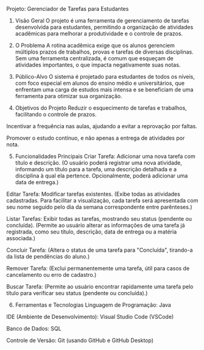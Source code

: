 Projeto: Gerenciador de Tarefas para Estudantes

1. Visão Geral
O projeto é uma ferramenta de gerenciamento de tarefas desenvolvida para estudantes, permitindo a organização de atividades acadêmicas para melhorar a produtividade e o controle de prazos.

2. O Problema
A rotina acadêmica exige que os alunos gerenciem múltiplos prazos de trabalhos, provas e tarefas de diversas disciplinas. Sem uma ferramenta centralizada, é comum que esqueçam de atividades importantes, o que impacta negativamente suas notas.

3. Público-Alvo
O sistema é projetado para estudantes de todos os níveis, com foco especial em alunos do ensino médio e universitários, que enfrentam uma carga de estudos mais intensa e se beneficiam de uma ferramenta para otimizar sua organização.

4. Objetivos do Projeto
Reduzir o esquecimento de tarefas e trabalhos, facilitando o controle de prazos.

Incentivar a frequência nas aulas, ajudando a evitar a reprovação por faltas.

Promover o estudo contínuo, e não apenas a entrega de atividades por nota.

5. Funcionalidades Principais
Criar Tarefa: Adicionar uma nova tarefa com título e descrição.
(O usuário poderá registrar uma nova atividade, informando um título para a tarefa, uma descrição detalhada e a disciplina à qual ela pertence. Opcionalmente, poderá adicionar uma data de entrega.)

Editar Tarefa: Modificar tarefas existentes.
(Exibe todas as atividades cadastradas. Para facilitar a visualização, cada tarefa será apresentada com seu nome seguido pelo dia da semana correspondente entre parênteses.)

Listar Tarefas: Exibir todas as tarefas, mostrando seu status (pendente ou concluída).
(Permite ao usuário alterar as informações de uma tarefa já registrada, como seu título, descrição, data de entrega ou a matéria associada.)

Concluir Tarefa: (Altera o status de uma tarefa para "Concluída", tirando-a da lista de pendências do aluno.)

Remover Tarefa: (Exclui permanentemente uma tarefa, útil para casos de cancelamento ou erro de cadastro.)

Buscar Tarefa: (Permite ao usuário encontrar rapidamente uma tarefa pelo título para verificar seu status (pendente ou concluída).)

6. Ferramentas e Tecnologias
Linguagem de Programação: Java

IDE (Ambiente de Desenvolvimento): Visual Studio Code (VSCode)

Banco de Dados: SQL

Controle de Versão: Git (usando GitHub e GitHub Desktop)